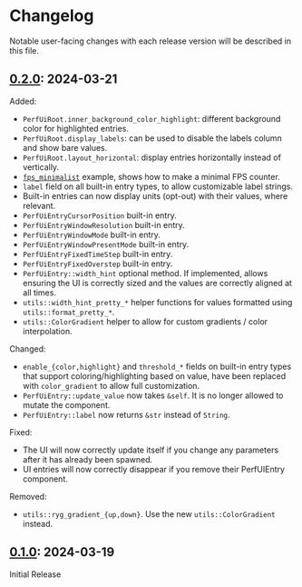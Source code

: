 # Changelog

Notable user-facing changes with each release version will be described in this file.

## [0.2.0]: 2024-03-21

Added:
 - `PerfUiRoot.inner_background_color_highlight`: different background color for highlighted entries.
 - `PerfUiRoot.display_labels`: can be used to disable the labels column and show bare values.
 - `PerfUiRoot.layout_horizontal`: display entries horizontally instead of vertically.
 - [`fps_minimalist`](examples/fps_minimalist.rs) example, shows how to make a minimal FPS counter.
 - `label` field on all built-in entry types, to allow customizable label strings.
 - Built-in entries can now display units (opt-out) with their values, where relevant.
 - `PerfUiEntryCursorPosition` built-in entry.
 - `PerfUiEntryWindowResolution` built-in entry.
 - `PerfUiEntryWindowMode` built-in entry.
 - `PerfUiEntryWindowPresentMode` built-in entry.
 - `PerfUiEntryFixedTimeStep` built-in entry.
 - `PerfUiEntryFixedOverstep` built-in entry.
 - `PerfUiEntry::width_hint` optional method. If implemented, allows ensuring the UI is correctly
   sized and the values are correctly aligned at all times.
 - `utils::width_hint_pretty_*` helper functions for values formatted using `utils::format_pretty_*`.
 - `utils::ColorGradient` helper to allow for custom gradients / color interpolation.

Changed:
 - `enable_{color,highlight}` and `threshold_*` fields on built-in entry types that support
   coloring/highlighting based on value, have been replaced with `color_gradient` to allow full customization.
 - `PerfUiEntry::update_value` now takes `&self`. It is no longer allowed to mutate the component.
 - `PerfUiEntry::label` now returns `&str` instead of `String`.

Fixed:
 - The UI will now correctly update itself if you change any parameters after it has already been spawned.
 - UI entries will now correctly disappear if you remove their PerfUIEntry component.

Removed:
 - `utils::ryg_gradient_{up,down}`. Use the new `utils::ColorGradient` instead.

## [0.1.0]: 2024-03-19

Initial Release

[0.2.0]: https://github.com/IyesGames/iyes_perf_ui/tree/v0.2.0
[0.1.0]: https://github.com/IyesGames/iyes_perf_ui/tree/v0.1.0
